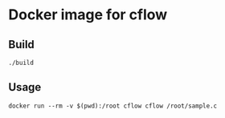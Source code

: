 # Docker image for cflow

## Build

```
./build
```


## Usage

```
docker run --rm -v $(pwd):/root cflow cflow /root/sample.c
```
